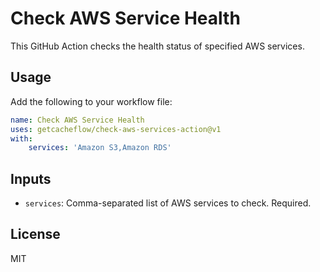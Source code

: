 # Check AWS Service Health

This GitHub Action checks the health status of specified AWS services.

## Usage

Add the following to your workflow file:

```yaml
name: Check AWS Service Health
uses: getcacheflow/check-aws-services-action@v1 
with: 
    services: 'Amazon S3,Amazon RDS'
```

## Inputs

- `services`: Comma-separated list of AWS services to check. Required.

## License

MIT
